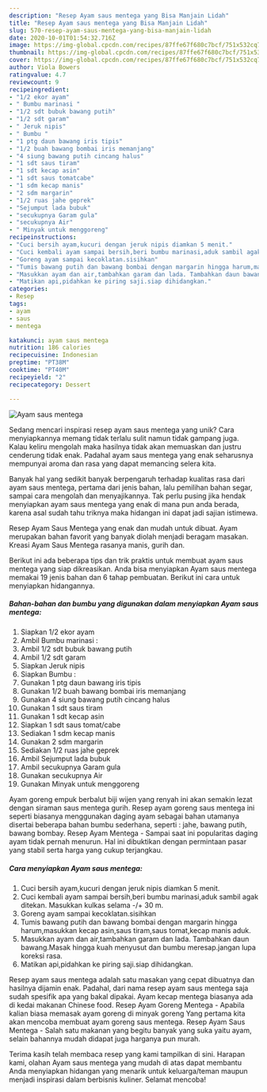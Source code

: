 ```yaml
---
description: "Resep Ayam saus mentega yang Bisa Manjain Lidah"
title: "Resep Ayam saus mentega yang Bisa Manjain Lidah"
slug: 570-resep-ayam-saus-mentega-yang-bisa-manjain-lidah
date: 2020-10-01T01:54:32.716Z
image: https://img-global.cpcdn.com/recipes/87ffe67f680c7bcf/751x532cq70/ayam-saus-mentega-foto-resep-utama.jpg
thumbnail: https://img-global.cpcdn.com/recipes/87ffe67f680c7bcf/751x532cq70/ayam-saus-mentega-foto-resep-utama.jpg
cover: https://img-global.cpcdn.com/recipes/87ffe67f680c7bcf/751x532cq70/ayam-saus-mentega-foto-resep-utama.jpg
author: Viola Bowers
ratingvalue: 4.7
reviewcount: 9
recipeingredient:
- "1/2 ekor ayam"
- " Bumbu marinasi "
- "1/2 sdt bubuk bawang putih"
- "1/2 sdt garam"
- " Jeruk nipis"
- " Bumbu "
- "1 ptg daun bawang iris tipis"
- "1/2 buah bawang bombai iris memanjang"
- "4 siung bawang putih cincang halus"
- "1 sdt saus tiram"
- "1 sdt kecap asin"
- "1 sdt saus tomatcabe"
- "1 sdm kecap manis"
- "2 sdm margarin"
- "1/2 ruas jahe geprek"
- "Sejumput lada bubuk"
- "secukupnya Garam gula"
- "secukupnya Air"
- " Minyak untuk menggoreng"
recipeinstructions:
- "Cuci bersih ayam,kucuri dengan jeruk nipis diamkan 5 menit."
- "Cuci kembali ayam sampai bersih,beri bumbu marinasi,aduk sambil agak ditekan. Masukkan kulkas selama -/+ 30 m."
- "Goreng ayam sampai kecoklatan.sisihkan"
- "Tumis bawang putih dan bawang bombai dengan margarin hingga harum,masukkan kecap asin,saus tiram,saus tomat,kecap manis aduk."
- "Masukkan ayam dan air,tambahkan garam dan lada. Tambahkan daun bawang.Masak hingga kuah menyusut dan bumbu meresap.jangan lupa koreksi rasa."
- "Matikan api,pidahkan ke piring saji.siap dihidangkan."
categories:
- Resep
tags:
- ayam
- saus
- mentega

katakunci: ayam saus mentega 
nutrition: 186 calories
recipecuisine: Indonesian
preptime: "PT38M"
cooktime: "PT40M"
recipeyield: "2"
recipecategory: Dessert

---
```



![Ayam saus mentega](https://img-global.cpcdn.com/recipes/87ffe67f680c7bcf/751x532cq70/ayam-saus-mentega-foto-resep-utama.jpg)

Sedang mencari inspirasi resep ayam saus mentega yang unik? Cara menyiapkannya memang tidak terlalu sulit namun tidak gampang juga. Kalau keliru mengolah maka hasilnya tidak akan memuaskan dan justru cenderung tidak enak. Padahal ayam saus mentega yang enak seharusnya mempunyai aroma dan rasa yang dapat memancing selera kita.

Banyak hal yang sedikit banyak berpengaruh terhadap kualitas rasa dari ayam saus mentega, pertama dari jenis bahan, lalu pemilihan bahan segar, sampai cara mengolah dan menyajikannya. Tak perlu pusing jika hendak menyiapkan ayam saus mentega yang enak di mana pun anda berada, karena asal sudah tahu triknya maka hidangan ini dapat jadi sajian istimewa.

Resep Ayam Saus Mentega yang enak dan mudah untuk dibuat. Ayam merupakan bahan favorit yang banyak diolah menjadi beragam masakan. Kreasi Ayam Saus Mentega rasanya manis, gurih dan.


Berikut ini ada beberapa tips dan trik praktis untuk membuat ayam saus mentega yang siap dikreasikan. Anda bisa menyiapkan Ayam saus mentega memakai 19 jenis bahan dan 6 tahap pembuatan. Berikut ini cara untuk menyiapkan hidangannya.

<!--inarticleads1-->

##### Bahan-bahan dan bumbu yang digunakan dalam menyiapkan Ayam saus mentega:

1. Siapkan 1/2 ekor ayam
1. Ambil  Bumbu marinasi :
1. Ambil 1/2 sdt bubuk bawang putih
1. Ambil 1/2 sdt garam
1. Siapkan  Jeruk nipis
1. Siapkan  Bumbu :
1. Gunakan 1 ptg daun bawang iris tipis
1. Gunakan 1/2 buah bawang bombai iris memanjang
1. Gunakan 4 siung bawang putih cincang halus
1. Gunakan 1 sdt saus tiram
1. Gunakan 1 sdt kecap asin
1. Siapkan 1 sdt saus tomat/cabe
1. Sediakan 1 sdm kecap manis
1. Gunakan 2 sdm margarin
1. Sediakan 1/2 ruas jahe geprek
1. Ambil Sejumput lada bubuk
1. Ambil secukupnya Garam gula
1. Gunakan secukupnya Air
1. Gunakan  Minyak untuk menggoreng


Ayam goreng empuk berbalut biji wijen yang renyah ini akan semakin lezat dengan siraman saus mentega gurih. Resep ayam goreng saus mentega ini seperti biasanya menggunakan daging ayam sebagai bahan utamanya disertai beberapa bahan bumbu sederhana, seperti : jahe, bawang putih, bawang bombay. Resep Ayam Mentega - Sampai saat ini popularitas daging ayam tidak pernah menurun. Hal ini dibuktikan dengan permintaan pasar yang stabil serta harga yang cukup terjangkau. 

<!--inarticleads2-->

##### Cara menyiapkan Ayam saus mentega:

1. Cuci bersih ayam,kucuri dengan jeruk nipis diamkan 5 menit.
1. Cuci kembali ayam sampai bersih,beri bumbu marinasi,aduk sambil agak ditekan. Masukkan kulkas selama -/+ 30 m.
1. Goreng ayam sampai kecoklatan.sisihkan
1. Tumis bawang putih dan bawang bombai dengan margarin hingga harum,masukkan kecap asin,saus tiram,saus tomat,kecap manis aduk.
1. Masukkan ayam dan air,tambahkan garam dan lada. Tambahkan daun bawang.Masak hingga kuah menyusut dan bumbu meresap.jangan lupa koreksi rasa.
1. Matikan api,pidahkan ke piring saji.siap dihidangkan.


Resep ayam saus mentega adalah satu masakan yang cepat dibuatnya dan hasilnya dijamin enak. Padahal, dari nama resep ayam saus mentega saja sudah spesifik apa yang bakal dipakai. Ayam kecap mentega biasanya ada di kedai makanan Chinese food. Resep Ayam Goreng Mentega - Apabila kalian biasa memasak ayam goreng di minyak goreng Yang pertama kita akan mencoba membuat ayam goreng saus mentega. Resep Ayam Saus Mentega - Salah satu makanan yang begitu banyak yang suka yaitu ayam, selain bahannya mudah didapat juga harganya pun murah. 

Terima kasih telah membaca resep yang kami tampilkan di sini. Harapan kami, olahan Ayam saus mentega yang mudah di atas dapat membantu Anda menyiapkan hidangan yang menarik untuk keluarga/teman maupun menjadi inspirasi dalam berbisnis kuliner. Selamat mencoba!
